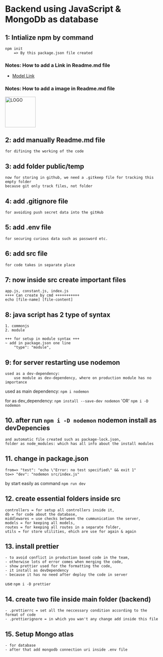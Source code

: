 # Backend using JavaScript & MongoDb as database

## 1: Intialize npm by command
    npm init
        => By this package.json file created

### Notes:  How to add a Link in Readme.md file 
- [Model Link]()

### Notes: How to add a image in Readme.md file
<img width="100" alt="LOGO" src="https://i.pngimg.me/thumb/f/720/456c6c08f2.jpg">

## 2: add manually Readme.md file
    for difining the working of the code

## 3: add folder public/temp
    now for storing in github, we need a .gitkeep file for tracking this empty folder
    because git only track files, not folder

## 4: add .gitignore file 
    for avoiding push secret data into the gitHub

## 5: add .env file
    for securing curious data such as password etc.

## 6: add src file
    for code takes in separate place

## 7: now inside src create important files
    app.js, constant.js, index.js
    ++++ Can create by cmd +++++++++++
    echo [file-name] [file-content]

## 8: java script has 2 type of syntax
    1. commonjs
    2. module

    +++ for setup in module syntax +++
    ~ add in package.json one line
        "type": "module",

## 9: for server restarting use nodemon
    used as a dev-dependency:
        use module as dev-dependency, where on production module has no importance

used as main dependency:
```npm i nodemon```

for as dev_dependency:
```npm install --save-dev nodemon```
        'OR'
```npm i -D nodemon```

## 10. after run ```npm i -D nodemon``` nodemon install as devDepencies
    and automatic file created such as package-lock.json, 
    folder as node_modules: which has all info about the install modules

## 11. change in package.json
    from=> "test": "echo \"Error: no test specified\" && exit 1"
    to=> "dev": "nodemon src/index.js"

by start easily as command
```npm run dev```

## 12. create essential folders inside src
    controllers = for setup all controllers inside it,
    db = for code about the database,
    middlewares = use checks between the cummunication the server,
    models = for keeping all models,
    routes = for keeping all routes in a separate folder,
    utils = for store utilities, ehich are use for again & again

## 13. install prettier
    - to avoid conflict in production based code in the team,
    - otherwise lots of error comes when merging the code,
    - show prettier used for the formatting the code,
    - it install as devDependency
    - because it has no need after deploy the code in server
use ```npm i -D prettier```

## 14. create two file inside main folder (backend)
    - .prettierrc = set all the neccessary condition according to the format of code
    - .prettierignore = in which you wan't any change add inside this file

## 15. Setup Mongo atlas
    - for database
    - after that add mongodb connection uri inside .env file